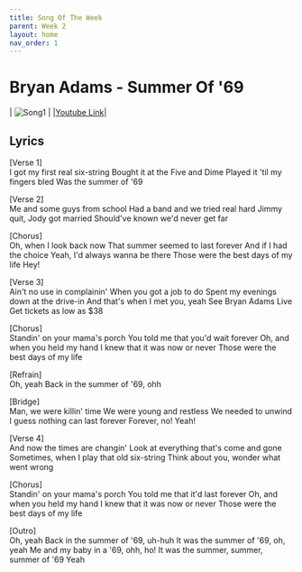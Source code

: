 ```yaml
---
title: Song Of The Week
parent: Week 2
layout: home
nav_order: 1
---
```


# Bryan Adams - Summer Of '69

| ![Song1](assets/images/Song1.jpg) |
|[Youtube Link](https://www.youtube.com/watch?v=eFjjO_lhf9c)|

## Lyrics
[Verse 1] <br />
I got my first real six-string
Bought it at the Five and Dime
Played it 'til my fingers bled
Was the summer of '69

[Verse 2] <br />
Me and some guys from school
Had a band and we tried real hard
Jimmy quit, Jody got married
Should've known we'd never get far

[Chorus] <br />
Oh, when I look back now
That summer seemed to last forever
And if I had the choice
Yeah, I'd always wanna be there
Those were the best days of my life
Hey!

[Verse 3] <br />
Ain't no use in complainin'
When you got a job to do
Spent my evenings down at the drive-in
And that's when I met you, yeah
See Bryan Adams Live
Get tickets as low as $38

[Chorus] <br />
Standin' on your mama's porch
You told me that you'd wait forever
Oh, and when you held my hand
I knew that it was now or never
Those were the best days of my life

[Refrain] <br />
Oh, yeah
Back in the summer of '69, ohh

[Bridge] <br />
Man, we were killin' time
We were young and restless
We needed to unwind
I guess nothing can last forever
Forever, no!
Yeah!

[Verse 4] <br />
And now the times are changin'
Look at everything that's come and gone
Sometimes, when I play that old six-string
Think about you, wonder what went wrong

[Chorus] <br />
Standin' on your mama's porch
You told me that it'd last forever
Oh, and when you held my hand
I knew that it was now or never
Those were the best days of my life

[Outro] <br />
Oh, yeah
Back in the summer of '69, uh-huh
It was the summer of '69, oh, yeah
Me and my baby in a '69, ohh, ho!
It was the summer, summer, summer of '69
Yeah